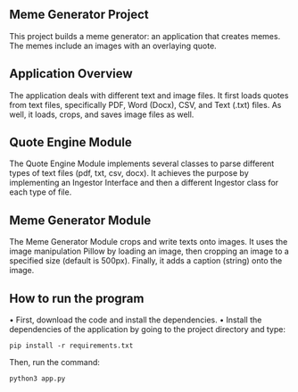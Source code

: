 ## **Meme Generator Project**
This project builds a meme generator: an application that creates memes. The memes include an images with an overlaying quote.

## **Application Overview**
The application deals with different text and image files. It first loads quotes from text files, specifically PDF, Word (Docx), CSV, and Text (.txt) files. As well, it loads, crops, and saves image files as well.

## Quote Engine Module
The Quote Engine Module implements several classes to parse different types of text files (pdf, txt, csv, docx). It achieves the purpose by implementing an Ingestor Interface and then a different Ingestor class for each type of file.

## Meme Generator Module
The Meme Generator Module crops and write texts onto images. It uses the image manipulation Pillow by loading an image, then cropping an image to a specified size (default is 500px). Finally, it adds a caption (string) onto the image.

## How to run the program
• First, download the code and install the dependencies.
• Install the dependencies of the application by going to the project directory and type:

    pip install -r requirements.txt

Then, run the command:

    python3 app.py